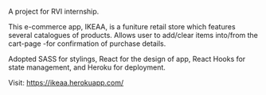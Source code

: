 A project for RVI internship.

This e-commerce app, IKEAA, is a funiture retail store which features several catalogues of products.
Allows user to add/clear items into/from the cart-page -for confirmation of purchase details.

Adopted SASS for stylings, React for the design of app, React Hooks for state management, and Heroku for deployment.

Visit: https://ikeaa.herokuapp.com/
